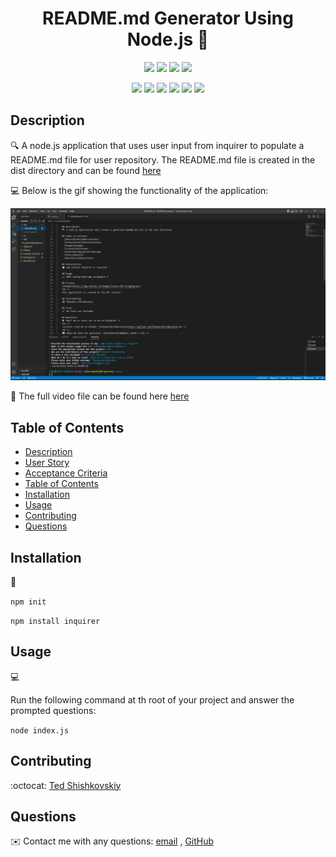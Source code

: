 
<h1 align="center">README.md Generator Using Node.js 👋</h1>
   
<p align="center">
    <img src="https://img.shields.io/github/repo-size/TheodoreShishkovskiy/README-generator" />
    <img src="https://img.shields.io/github/languages/top/TheodoreShishkovskiy/README-generator"  />
    <img src="https://img.shields.io/github/issues/TheodoreShishkovskiy/README-generator" />
    <img src="https://img.shields.io/github/last-commit/TheodoreShishkovskiy/README-generator" >
</p>
  
<p align="center">
    <img src="https://img.shields.io/badge/Javascript-yellow" />
    <img src="https://img.shields.io/badge/jQuery-blue"  />
    <img src="https://img.shields.io/badge/-node.js-green" />
    <img src="https://img.shields.io/badge/-inquirer-red" >
    <img src="https://img.shields.io/badge/-screencastify-lightgrey" />
    <img src="https://img.shields.io/badge/-json-orange" />
</p>
   
## Description
  
🔍 A node.js application that uses user input from inquirer to populate a README.md file for user repository. The README.md file is created in the dist directory and can be found [here](.dist/README.md)  
  
💻 Below is the gif showing the functionality of the application:
  
![README Generator](./images/README-pic.PNG)
  
🎥 The full video file can be found here [here](https://drive.google.com/file/d/1YEqUbM-o4ioXhVvjrxeJhXtRuhtBlW4n/view?usp=sharing)  
  
## Table of Contents

- [Description](#description)
- [User Story](#user-story)
- [Acceptance Criteria](#acceptance-criteria)
- [Table of Contents](#table-of-contents)
- [Installation](#installation)
- [Usage](#usage)
- [Contributing](#contributing)
- [Questions](#questions)

## Installation
💾   
  
`npm init`
  
`npm install inquirer`
  
## Usage
💻   
  
Run the following command at th root of your project and answer the prompted questions:
  
`node index.js`

## Contributing
:octocat: [Ted Shishkovskiy](https://github.com/TheodoreShishkovskiy)

## Questions
✉️ Contact me with any questions: [email](mailto:tmshishkovskiy@gmail.com) , [GitHub](https://github.com/TheodoreShishkovskiy)<br />